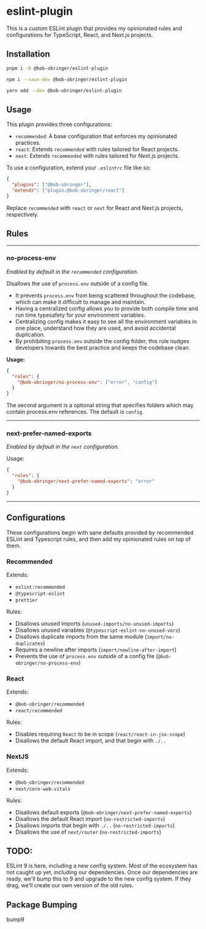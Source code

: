 # eslint-plugin

This is a custom ESLint plugin that provides my opinionated rules and
configurations for TypeScript, React, and Next.js projects.

## Installation

```bash
pnpm i -D @bob-obringer/eslint-plugin
```

```bash
npm i --save-dev @bob-obringer/eslint-plugin
```

```bash
yarn add --dev @bob-obringer/eslint-plugin
```

## Usage

This plugin provides three configurations:

- `recommended`: A base configuration that enforces my opinionated practices.
- `react`: Extends `recommended` with rules tailored for React projects.
- `next`: Extends `recommended` with rules tailored for Next.js projects.

To use a configuration, extend your `.eslintrc` file like so:

```json
{
  "plugins": ["@bob-obringer"],
  "extends": ["plugin:@bob-obringer/react"]
}
```

Replace `recommended` with `react` or `next` for React and Next.js projects, respectively.

## Rules

---

### no-process-env

_Enabled by default in the `recommended` configuration._

Disallows the use of `process.env` outside of a config file.

- It prevents `process.env` from being scattered throughout the codebase, which can make it difficult to manage and maintain.
- Having a centralized config allows you to provide both compile time and run time typesafety for your environment variables.
- Centralizing config makes it easy to see all the environment variables in one place, understand how they are used, and avoid accidental duplication.
- By prohibiting `process.env` outside the config folder, this rule nudges developers towards the best practice and keeps the codebase clean.

**Usage:**

```json
{
  "rules": {
    "@bob-obringer/no-process-env": ["error", "config"]
  }
}
```

The second argument is a optional string that specifies folders which may contain process.env references. The default is `config`.

---

### next-prefer-named-exports

_Enabled by default in the `next` configuration._

Usage:

```json
{
  "rules": {
    "@bob-obringer/next-prefer-named-exports": "error"
  }
}
```

---

## Configurations

These configurations begin with sane defaults provided by recommended ESLint and Typescript rules, and then add my opinionated rules on top of them.

### Recommended

Extends:

- `eslint:recommended`
- `@typescript-eslint`
- `prettier`

Rules:

- Disallows unused imports (`unused-imports/no-unused-imports`)
- Disallows unused variables (`@typescript-eslint-no-unused-vars`)
- Disallows duplicate imports from the same module (`import/no-duplicates`)
- Requires a newline after imports (`import/newline-after-import`)
- Prevents the use of `process.env` outside of a config file (`@bob-obringer/no-process-env`)

### React

Extends:

- `@bob-obringer/recommended`
- `react/recommended`

Rules:

- Disables requiring `React` to be in scope (`react/react-in-jsx-scope`)
- Disallows the default React import, and that begin with `./..`

### NextJS

Extends:

- `@bob-obringer/recommended`
- `next/core-web-vitals`

Rules:

- Disallows default exports (`@bob-obringer/next-prefer-named-exports`)
- Disallows the default React import (`no-restricted-imports`)
- Disallows imports that begin with `./..` (`no-restricted-imports`)
- Disallows the use of `next/router` (`no-restricted-imports`)

## TODO:

ESLint 9 is here, including a new config system. Most of the ecosystem has not caught up yet, including our dependencies. Once our dependencies are ready, we'll bump this to 9 and upgrade to the new config system. If they drag, we'll create our own version of the old rules.

## Package Bumping

bump9
